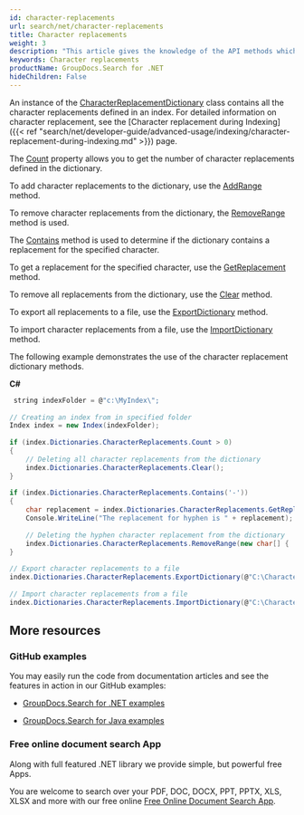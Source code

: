 ```yaml
---
id: character-replacements
url: search/net/character-replacements
title: Character replacements
weight: 3
description: "This article gives the knowledge of the API methods which can be used to perform operations about Character replacements."
keywords: Character replacements
productName: GroupDocs.Search for .NET
hideChildren: False
---
```

An instance of the [CharacterReplacementDictionary](https://reference.groupdocs.com/net/search/groupdocs.search.dictionaries/characterreplacementdictionary) class contains all the character replacements defined in an index. For detailed information on character replacement, see the [Character replacement during Indexing]({{< ref "search/net/developer-guide/advanced-usage/indexing/character-replacement-during-indexing.md" >}}) page.

The [Count](https://reference.groupdocs.com/net/search/groupdocs.search.dictionaries/characterreplacementdictionary/properties/count) property allows you to get the number of character replacements defined in the dictionary.

To add character replacements to the dictionary, use the [AddRange](https://reference.groupdocs.com/net/search/groupdocs.search.dictionaries/characterreplacementdictionary/methods/addrange/index) method.

To remove character replacements from the dictionary, the [RemoveRange](https://reference.groupdocs.com/net/search/groupdocs.search.dictionaries/characterreplacementdictionary/methods/removerange/index) method is used.

The [Contains](https://reference.groupdocs.com/net/search/groupdocs.search.dictionaries/characterreplacementdictionary/methods/contains) method is used to determine if the dictionary contains a replacement for the specified character.

To get a replacement for the specified character, use the [GetReplacement](https://reference.groupdocs.com/net/search/groupdocs.search.dictionaries/characterreplacementdictionary/methods/getreplacement) method.

To remove all replacements from the dictionary, use the [Clear](https://reference.groupdocs.com/net/search/groupdocs.search.dictionaries/characterreplacementdictionary/methods/clear) method.

To export all replacements to a file, use the [ExportDictionary](https://reference.groupdocs.com/net/search/groupdocs.search.dictionaries/dictionarybase/methods/exportdictionary) method.

To import character replacements from a file, use the [ImportDictionary](https://reference.groupdocs.com/net/search/groupdocs.search.dictionaries/dictionarybase/methods/importdictionary) method.

The following example demonstrates the use of the character replacement dictionary methods.

**C#**

```csharp
 string indexFolder = @"c:\MyIndex\";
 
// Creating an index from in specified folder
Index index = new Index(indexFolder);
 
if (index.Dictionaries.CharacterReplacements.Count > 0)
{
    // Deleting all character replacements from the dictionary
    index.Dictionaries.CharacterReplacements.Clear();
}
 
if (index.Dictionaries.CharacterReplacements.Contains('-'))
{
    char replacement = index.Dictionaries.CharacterReplacements.GetReplacement('-');
    Console.WriteLine("The replacement for hyphen is " + replacement);
 
    // Deleting the hyphen character replacement from the dictionary
    index.Dictionaries.CharacterReplacements.RemoveRange(new char[] { '-' });
}
 
// Export character replacements to a file
index.Dictionaries.CharacterReplacements.ExportDictionary(@"C:\CharacterReplacements.dat");
 
// Import character replacements from a file
index.Dictionaries.CharacterReplacements.ImportDictionary(@"C:\CharacterReplacements.dat");
```

## More resources

### GitHub examples

You may easily run the code from documentation articles and see the features in action in our GitHub examples:

*   [GroupDocs.Search for .NET examples](https://github.com/groupdocs-search/GroupDocs.Search-for-.NET)
    
*   [GroupDocs.Search for Java examples](https://github.com/groupdocs-search/GroupDocs.Search-for-Java)
    

### Free online document search App

Along with full featured .NET library we provide simple, but powerful free Apps.

You are welcome to search over your PDF, DOC, DOCX, PPT, PPTX, XLS, XLSX and more with our free online [Free Online Document Search App](https://products.groupdocs.app/search).
